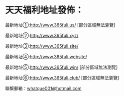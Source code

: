 # 天天福利地址發佈：

  最新地址①:http://www.365fuli.us/ [部分區域無法瀏覽]
    

  最新地址②:http://www.365fuli.xyz/


  最新地址③:http://www.365fuli.site/


  最新地址④:http://www.365fuli.website/


  最新地址⑤:http://www.365fuli.win/ [部分區域無法瀏覽]


  最新地址⑥:http://www.365fuli.club/ [部分區域無法瀏覽]


聯繫郵箱：whatque001@hotmail.com


